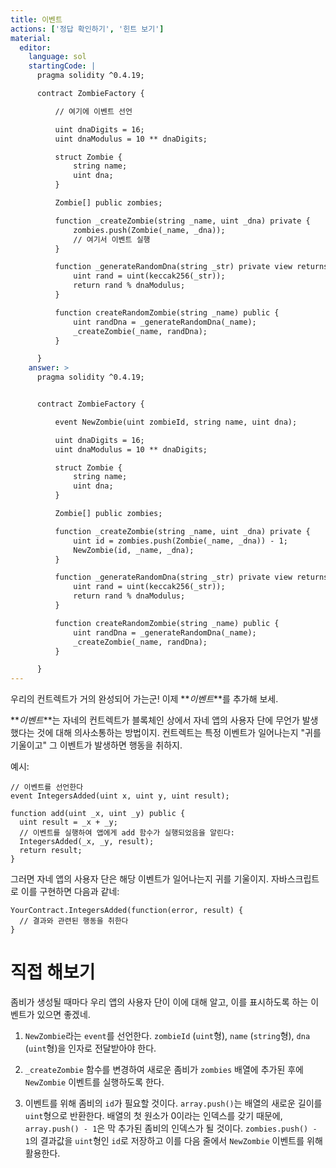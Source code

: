 ```yaml
---
title: 이벤트
actions: ['정답 확인하기', '힌트 보기']
material:
  editor:
    language: sol
    startingCode: |
      pragma solidity ^0.4.19;

      contract ZombieFactory {

          // 여기에 이벤트 선언

          uint dnaDigits = 16;
          uint dnaModulus = 10 ** dnaDigits;

          struct Zombie {
              string name;
              uint dna;
          }

          Zombie[] public zombies;

          function _createZombie(string _name, uint _dna) private {
              zombies.push(Zombie(_name, _dna));
              // 여기서 이벤트 실행
          } 

          function _generateRandomDna(string _str) private view returns (uint) {
              uint rand = uint(keccak256(_str));
              return rand % dnaModulus;
          }

          function createRandomZombie(string _name) public {
              uint randDna = _generateRandomDna(_name);
              _createZombie(_name, randDna);
          }

      }
    answer: >
      pragma solidity ^0.4.19;


      contract ZombieFactory {

          event NewZombie(uint zombieId, string name, uint dna);

          uint dnaDigits = 16;
          uint dnaModulus = 10 ** dnaDigits;

          struct Zombie {
              string name;
              uint dna;
          }

          Zombie[] public zombies;

          function _createZombie(string _name, uint _dna) private {
              uint id = zombies.push(Zombie(_name, _dna)) - 1;
              NewZombie(id, _name, _dna);
          } 

          function _generateRandomDna(string _str) private view returns (uint) {
              uint rand = uint(keccak256(_str));
              return rand % dnaModulus;
          }

          function createRandomZombie(string _name) public {
              uint randDna = _generateRandomDna(_name);
              _createZombie(_name, randDna);
          }

      }
---
```


우리의 컨트렉트가 거의 완성되어 가는군! 이제 **_이벤트_**를 추가해 보세. 

**_이벤트_**는 자네의 컨트렉트가 블록체인 상에서 자네 앱의 사용자 단에 무언가 발생했다는 것에 대해 의사소통하는 방법이지. 컨트렉트는 특정 이벤트가 일어나는지 "귀를 기울이고" 그 이벤트가 발생하면 행동을 취하지.

예시:

```
// 이벤트를 선언한다
event IntegersAdded(uint x, uint y, uint result);

function add(uint _x, uint _y) public {
  uint result = _x + _y;
  // 이벤트를 실행하여 앱에게 add 함수가 실행되었음을 알린다:
  IntegersAdded(_x, _y, result);
  return result;
}
```

그러면 자네 앱의 사용자 단은 해당 이벤트가 일어나는지 귀를 기울이지. 자바스크립트로 이를 구현하면 다음과 같네: 

```
YourContract.IntegersAdded(function(error, result) { 
  // 결과와 관련된 행동을 취한다
}
```

# 직접 해보기

좀비가 생성될 때마다 우리 앱의 사용자 단이 이에 대해 알고, 이를 표시하도록 하는 이벤트가 있으면 좋겠네. 

1. `NewZombie`라는 `event`를 선언한다. `zombieId` (`uint`형), `name` (`string`형), `dna` (`uint`형)을 인자로 전달받아야 한다.

2. `_createZombie` 함수를 변경하여 새로운 좀비가 `zombies` 배열에 추가된 후에 `NewZombie` 이벤트를 실행하도록 한다.  

3. 이벤트를 위해 좀비의 `id`가 필요할 것이다. `array.push()`는 배열의 새로운 길이를 `uint`형으로 반환한다. 배열의 첫 원소가 0이라는 인덱스를 갖기 때문에, `array.push() - 1`은 막 추가된 좀비의 인덱스가 될 것이다. `zombies.push() - 1`의 결과값을 `uint`형인 `id`로 저장하고 이를 다음 줄에서 `NewZombie` 이벤트를 위해 활용한다. 
